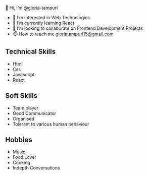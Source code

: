  👋 Hi, I’m @gloria-tampuri
- 👀 I’m interested in Web Technologies
- 🌱 I’m currently learning React
- 💞️ I’m looking to collaborate on Frontend Development Projects
- 📫 How to reach me gloriatampuri15@gmail.com
## Technical Skills
- Html
- Css
- Javascript
- React

## Soft Skills
- Team player
- Good Communicator
- Organised
- Tolerant to various human behaviour

## Hobbies
- Music
- Food Lover
- Cooking
- Indepth Conversations

<!---
gloria-tampuri/gloria-tampuri is a ✨ special ✨ repository because its `README.md` (this file) appears on your GitHub profile.
You can click the Preview link to take a look at your changes.
--->
